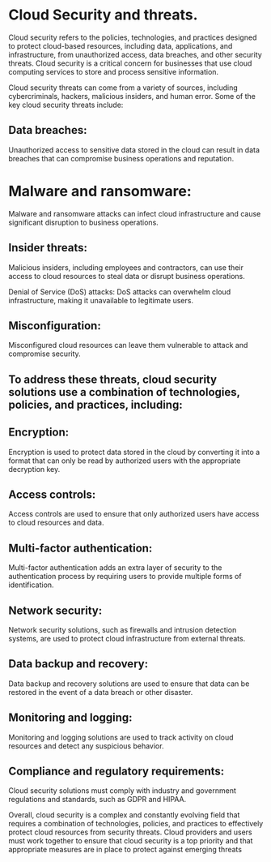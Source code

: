 # Cloud Security and threats.
Cloud security refers to the policies, technologies, and practices designed to protect cloud-based resources, including data, applications, and infrastructure, from unauthorized access, data breaches, and other security threats. Cloud security is a critical concern for businesses that use cloud computing services to store and process sensitive information.

Cloud security threats can come from a variety of sources, including cybercriminals, hackers, malicious insiders, and human error. Some of the key cloud security threats include:

## Data breaches:
Unauthorized access to sensitive data stored in the cloud can result in data breaches that can compromise business operations and reputation.

# Malware and ransomware:
Malware and ransomware attacks can infect cloud infrastructure and cause significant disruption to business operations.

## Insider threats:
 Malicious insiders, including employees and contractors, can use their access to cloud resources to steal data or disrupt business operations.

Denial of Service (DoS) attacks: DoS attacks can overwhelm cloud infrastructure, making it unavailable to legitimate users.

## Misconfiguration:
 Misconfigured cloud resources can leave them vulnerable to attack and compromise security.

## To address these threats, cloud security solutions use a combination of technologies, policies, and practices, including:

## Encryption: 
Encryption is used to protect data stored in the cloud by converting it into a format that can only be read by authorized users with the appropriate decryption key.

## Access controls: 
Access controls are used to ensure that only authorized users have access to cloud resources and data.

## Multi-factor authentication: 
Multi-factor authentication adds an extra layer of security to the authentication process by requiring users to provide multiple forms of identification.

## Network security:
 Network security solutions, such as firewalls and intrusion detection systems, are used to protect cloud infrastructure from external threats.

## Data backup and recovery: 
Data backup and recovery solutions are used to ensure that data can be restored in the event of a data breach or other disaster.

## Monitoring and logging: 
Monitoring and logging solutions are used to track activity on cloud resources and detect any suspicious behavior.

## Compliance and regulatory requirements: 
Cloud security solutions must comply with industry and government regulations and standards, such as GDPR and HIPAA.

Overall, cloud security is a complex and constantly evolving field that requires a combination of technologies, policies, and practices to effectively protect cloud resources from security threats. Cloud providers and users must work together to ensure that cloud security is a top priority and that appropriate measures are in place to protect against emerging threats
